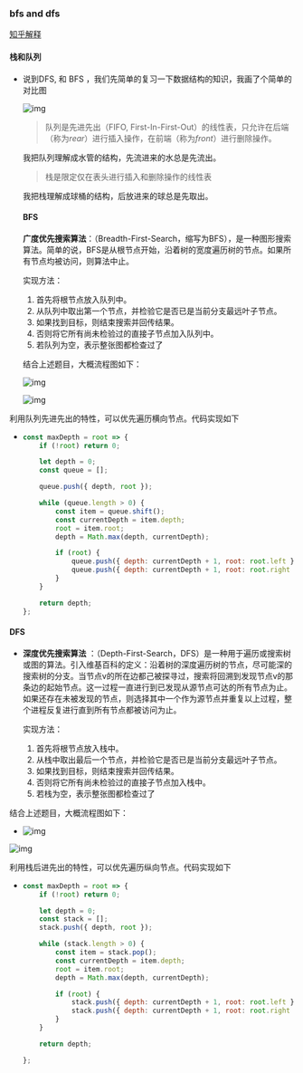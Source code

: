 ### bfs and dfs

[知乎解释](https://zhuanlan.zhihu.com/p/50187643)

####  栈和队列

- 说到DFS, 和 BFS ，我们先简单的复习一下数据结构的知识，我画了个简单的对比图

  ![img](https://pic3.zhimg.com/80/v2-42c30cdce1e2c2c77a5bec557fff4086_hd.jpg)

  

  > 队列是先进先出（FIFO, First-In-First-Out）的线性表，只允许在后端（称为*rear*）进行插入操作，在前端（称为*front*）进行删除操作。

  我把队列理解成水管的结构，先流进来的水总是先流出。

  > 栈是限定仅在表头进行插入和删除操作的线性表

  我把栈理解成球桶的结构，后放进来的球总是先取出。

  #### BFS

  **广度优先搜索算法**：（Breadth-First-Search，缩写为BFS），是一种图形搜索算法。简单的说，BFS是从根节点开始，沿着树的宽度遍历树的节点。如果所有节点均被访问，则算法中止。

  实现方法：

  1. 首先将根节点放入队列中。
  2. 从队列中取出第一个节点，并检验它是否已是当前分支最远叶子节点。
  3. 如果找到目标，则结束搜索并回传结果。
  4. 否则将它所有尚未检验过的直接子节点加入队列中。
  5. 若队列为空，表示整张图都检查过了

  结合上述题目，大概流程图如下：

  ![img](https://pic4.zhimg.com/80/v2-03f23a9cf2e7e256b571b11e28e55097_hd.jpg)

  

  ![img](https://pic4.zhimg.com/80/v2-155a6c9e77611c953e58cbc435d47a8f_hd.jpg)

  



利用队列先进先出的特性，可以优先遍历横向节点。代码实现如下

- ```js
  const maxDepth = root => {
      if (!root) return 0;
  
      let depth = 0;
      const queue = [];
  
      queue.push({ depth, root });
  
      while (queue.length > 0) {
          const item = queue.shift();
          const currentDepth = item.depth;
          root = item.root;
          depth = Math.max(depth, currentDepth);
  
          if (root) {
              queue.push({ depth: currentDepth + 1, root: root.left });
              queue.push({ depth: currentDepth + 1, root: root.right });
          }
      }
  
      return depth;
  };
  ```

#### DFS

- **深度优先搜索算法** ：（Depth-First-Search，DFS）是一种用于遍历或搜索树或图的算法。引入维基百科的定义：沿着树的深度遍历树的节点，尽可能深的搜索树的分支。当节点v的所在边都己被探寻过，搜索将回溯到发现节点v的那条边的起始节点。这一过程一直进行到已发现从源节点可达的所有节点为止。如果还存在未被发现的节点，则选择其中一个作为源节点并重复以上过程，整个进程反复进行直到所有节点都被访问为止。

  实现方法：

  1. 首先将根节点放入栈中。
  2. 从栈中取出最后一个节点，并检验它是否已是当前分支最远叶子节点。
  3. 如果找到目标，则结束搜索并回传结果。
  4. 否则将它所有尚未检验过的直接子节点加入栈中。
  5. 若栈为空，表示整张图都检查过了

结合上述题目，大概流程图如下：

- ![img](https://pic3.zhimg.com/80/v2-034e1959676e7e9a4d9f10eb91a16af2_hd.jpg)

![img](https://pic1.zhimg.com/80/v2-ea7a2992df18c0e455e76e97dd380f14_hd.jpg)

利用栈后进先出的特性，可以优先遍历纵向节点。代码实现如下

- ```js
  const maxDepth = root => {
      if (!root) return 0;
  
      let depth = 0;
      const stack = [];
      stack.push({ depth, root });
  
      while (stack.length > 0) {
          const item = stack.pop();
          const currentDepth = item.depth;
          root = item.root;
          depth = Math.max(depth, currentDepth);
  
          if (root) {
              stack.push({ depth: currentDepth + 1, root: root.left });
              stack.push({ depth: currentDepth + 1, root: root.right });
          }
      }
  
      return depth;
  
  };
  ```